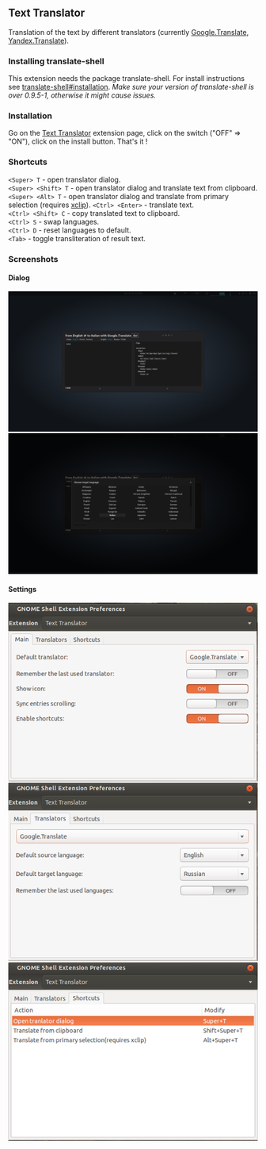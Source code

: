 ## Text Translator

Translation of the text by different translators (currently [Google.Translate](https://translate.google.com), [Yandex.Translate](https://translate.yandex.com/)).

### Installing translate-shell

This extension needs the package translate-shell. For install instructions see [translate-shell#installation](https://github.com/soimort/translate-shell#installation).
*Make sure your version of translate-shell is over 0.9.5-1, otherwise it might cause issues.*

### Installation

Go on the [Text Translator](https://extensions.gnome.org/extension/593/text-translator/) extension page, click on the switch ("OFF" => "ON"), click on the install button. That's it !

### Shortcuts

`<Super> T` - open translator dialog.  
`<Super> <Shift> T` - open translator dialog and translate text from clipboard.  
`<Super> <Alt> T` - open translator dialog and translate from primary selection (requires [xclip](http://xclip.sourceforge.net/)).
`<Ctrl> <Enter>` - translate text.  
`<Ctrl> <Shift> C` - copy translated text to clipboard.  
`<Ctrl> S` - swap languages.  
`<Ctrl> D` - reset languages to default.  
`<Tab>` - toggle transliteration of result text.

### Screenshots

#### Dialog
![Translator](/screenshots/1.png)
![Language chooser](/screenshots/3.png)

#### Settings
![Main settings](/screenshots/4.png)
![Translators settings](/screenshots/5.png)
![Keybindings](/screenshots/6.png)
